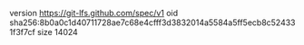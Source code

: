 version https://git-lfs.github.com/spec/v1
oid sha256:8b0a0c1d40711728ae7c68e4cfff3d3832014a5584a5ff5ecb8c524331f3f7cf
size 14024
